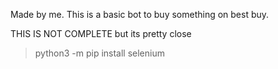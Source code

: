 Made by me. This is a basic bot to buy something on best buy.

THIS IS NOT COMPLETE but its pretty close
>python3 -m pip install selenium
